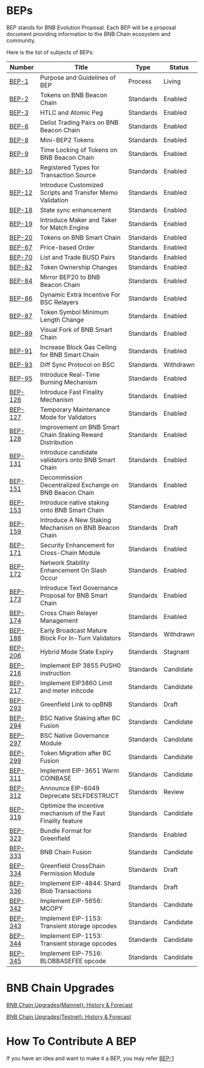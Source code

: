 # BEPs

BEP stands for BNB Evolution Proposal. Each BEP will be a proposal document providing information to the BNB Chain ecosystem and community.

Here is the list of subjects of BEPs:

| Number                       | Title                                                         | Type      | Status    |
|------------------------------|---------------------------------------------------------------|-----------|-----------|
| [BEP-1](./BEPs/BEP1.md)      | Purpose and Guidelines of BEP                                 | Process   | Living    |
| [BEP-2](./BEPs/BEP2.md)      | Tokens on BNB Beacon Chain                                    | Standards | Enabled   |
| [BEP-3](./BEPs/BEP3.md)      | HTLC and Atomic Peg                                           | Standards | Enabled   |
| [BEP-6](./BEPs/BEP6.md)      | Delist Trading Pairs on BNB Beacon Chain                      | Standards | Enabled   |
| [BEP-8](./BEPs/BEP8.md)      | Mini-BEP2 Tokens                                              | Standards | Enabled   |
| [BEP-9](./BEPs/BEP9.md)      | Time Locking of Tokens on BNB Beacon Chain                    | Standards | Enabled   |
| [BEP-10](./BEPs/BEP10.md)    | Registered Types for Transaction Source                       | Standards | Enabled   |
| [BEP-12](./BEPs/BEP12.md)    | Introduce Customized Scripts and Transfer Memo Validation     | Standards | Enabled   |
| [BEP-18](./BEPs/BEP18.md)    | State sync enhancement                                        | Standards | Enabled   |
| [BEP-19](./BEPs/BEP19.md)    | Introduce Maker and Taker for Match Engine                    | Standards | Enabled   |
| [BEP-20](./BEPs/BEP20.md)    | Tokens on BNB Smart Chain                                     | Standards | Enabled   |
| [BEP-67](./BEPs/BEP67.md)    | Price-based Order                                             | Standards | Enabled   |
| [BEP-70](./BEPs/BEP70.md)    | List and Trade BUSD Pairs                                     | Standards | Enabled   |
| [BEP-82](./BEPs/BEP82.md)    | Token Ownership Changes                                       | Standards | Enabled   |
| [BEP-84](./BEPs/BEP84.md)    | Mirror BEP20 to BNB Beacon Chain                              | Standards | Enabled   |
| [BEP-86](./BEPs/BEP86.md)    | Dynamic Extra Incentive For BSC Relayers                      | Standards | Enabled   |
| [BEP-87](./BEPs/BEP87.md)    | Token Symbol Minimum Length Change                            | Standards | Enabled   |
| [BEP-89](./BEPs/BEP89.md)    | Visual Fork of BNB Smart Chain                                | Standards | Enabled   |
| [BEP-91](./BEPs/BEP91.md)    | Increase Block Gas Ceiling for BNB Smart Chain                | Standards | Enabled   |
| [BEP-93](./BEPs/BEP93.md)    | Diff Sync Protocol on BSC                                     | Standards | Withdrawn |
| [BEP-95](./BEPs/BEP95.md)    | Introduce Real-Time Burning Mechanism                         | Standards | Enabled   |
| [BEP-126](./BEPs/BEP126.md)  | Introduce Fast Finality Mechanism                             | Standards | Enabled   |
| [BEP-127](./BEPs/BEP127.md)  | Temporary Maintenance Mode for Validators                     | Standards | Enabled   |
| [BEP-128](./BEPs/BEP128.md)  | Improvement on BNB Smart Chain Staking Reward Distribution    | Standards | Enabled   |
| [BEP-131](./BEPs/BEP131.md)  | Introduce candidate validators onto BNB Smart Chain           | Standards | Enabled   |
| [BEP-151](./BEPs/BEP151.md)  | Decommission Decentralized Exchange on BNB Beacon Chain       | Standards | Enabled   |
| [BEP-153](./BEPs/BEP153.md)  | Introduce native staking onto BNB Smart Chain                 | Standards | Enabled   |
| [BEP-159](./BEPs/BEP159.md)  | Introduce A New Staking Mechanism on BNB Beacon Chain         | Standards | Draft     |
| [BEP-171](./BEPs/BEP171.md)  | Security Enhancement for Cross-Chain Module                   | Standards | Enabled   |
| [BEP-172](./BEPs/BEP172.md)  | Network Stability Enhancement On Slash Occur                  | Standards | Enabled   |
| [BEP-173](./BEPs/BEP173.md)  | Introduce Text Governance Proposal for BNB Smart Chain        | Standards | Enabled   |
| [BEP-174](./BEPs/BEP174.md)  | Cross Chain Relayer Management                                | Standards | Enabled   |
| [BEP-188](./BEPs/BEP188.md)  | Early Broadcast Mature Block For In-Turn Validators           | Standards | Withdrawn |
| [BEP-206](./BEPs/BEP206.md)  | Hybrid Mode State Expiry                                      | Standards | Stagnant  |
| [BEP-216](./BEPs/BEP216.md)  | Implement EIP 3855 PUSH0 instruction                          | Standards | Candidate |
| [BEP-217](./BEPs/BEP217.md)  | Implement EIP3860 Limit and meter initcode                    | Standards | Candidate |
| [BEP-293](./BEPs/BEP-293.md) | Greenfield Link to opBNB                                      | Standards | Draft     |
| [BEP-294](./BEPs/BEP294.md)  | BSC Native Staking after BC Fusion                            | Standards | Candidate |
| [BEP-297](./BEPs/BEP297.md)  | BSC Native Governance Module                                  | Standards | Candidate |
| [BEP-299](./BEPs/BEP-299.md) | Token Migration after BC Fusion                               | Standards | Candidate |
| [BEP-311](./BEPs/BEP-311.md) | Implement EIP-3651 Warm COINBASE                              | Standards | Candidate |
| [BEP-312](./BEPs/BEP-312.md) | Announce EIP-6049 Deprecate SELFDESTRUCT                      | Standards | Review    |
| [BEP-319](./BEPs/BEP-319.md) | Optimize the incentive mechanism of the Fast Finality feature | Standards | Candidate |
| [BEP-323](./BEPs/BEP323.md)  | Bundle Format for Greenfield                                  | Standards | Enabled   |
| [BEP-333](./BEPs/BEP333.md)  | BNB Chain Fusion                                              | Standards | Candidate |
| [BEP-334](./BEPs/BEP-334.md) | Greenfield CrossChain Permission Module                       | Standards | Draft     |
| [BEP-336](./BEPs/BEP-336.md) | Implement EIP-4844: Shard Blob Transactions                   | Standards | Draft     |
| [BEP-342](./BEPs/BEP-342.md) | Implement EIP-5656: MCOPY                                     | Standards | Candidate |
| [BEP-343](./BEPs/BEP-343.md) | Implement EIP-1153: Transient storage opcodes                 | Standards | Candidate |
| [BEP-344](./BEPs/BEP-344.md) | Implement EIP-1153: Transient storage opcodes                 | Standards | Candidate |
| [BEP-345](./BEPs/BEP-345.md) | Implement EIP-7516: BLOBBASEFEE opcode                        | Standards | Candidate |


# BNB Chain Upgrades
[BNB Chain Upgrades(Mainnet): History & Forecast](https://forum.bnbchain.org/t/bnb-chain-upgrades-mainnet/936)

[BNB Chain Upgrades(Testnet): History & Forecast](https://forum.bnbchain.org/t/bnb-chain-upgrades-testnet/934)


# How To Contribute A BEP
If you have an idea and want to make it a BEP, you may refer [BEP-1](BEP1.md)
